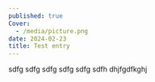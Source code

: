 ```yaml
---
published: true
Cover:
  - /media/picture.png
date: 2024-02-23
title: Test entry
---
```

sdfg sdfg sdfg sdfg sdfg sdfh dhjfgdfkghj